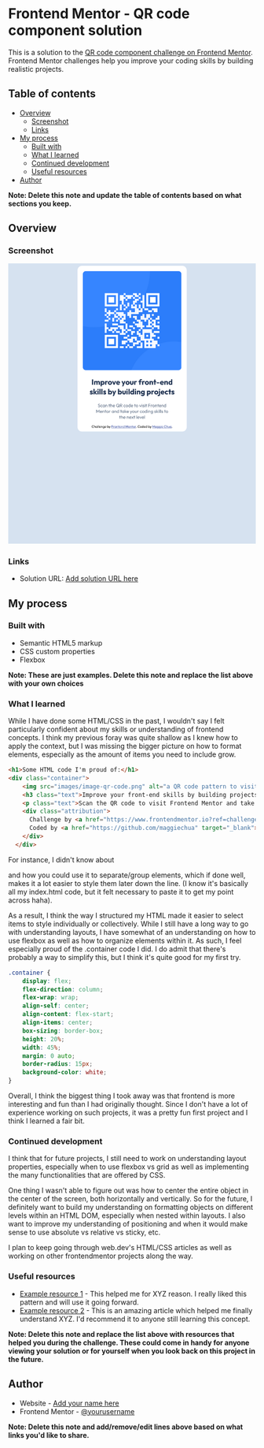 # Frontend Mentor - QR code component solution

This is a solution to the [QR code component challenge on Frontend Mentor](https://www.frontendmentor.io/challenges/qr-code-component-iux_sIO_H). Frontend Mentor challenges help you improve your coding skills by building realistic projects. 

## Table of contents

- [Overview](#overview)
  - [Screenshot](#screenshot)
  - [Links](#links)
- [My process](#my-process)
  - [Built with](#built-with)
  - [What I learned](#what-i-learned)
  - [Continued development](#continued-development)
  - [Useful resources](#useful-resources)
- [Author](#author)

**Note: Delete this note and update the table of contents based on what sections you keep.**

## Overview

### Screenshot

![My Project](./qrCodeSS.png)

### Links

- Solution URL: [Add solution URL here](https://your-solution-url.com)

## My process

### Built with

- Semantic HTML5 markup
- CSS custom properties
- Flexbox

**Note: These are just examples. Delete this note and replace the list above with your own choices**

### What I learned

While I have done some HTML/CSS in the past, I wouldn't say I felt particularly confident about my skills or understanding of frontend concepts. I think my previous foray was quite shallow as I knew how to apply the context, but I was missing the bigger picture on how to format elements, especially as the amount of items you need to include grow. 

```html
<h1>Some HTML code I'm proud of:</h1>
<div class="container">
    <img src="images/image-qr-code.png" alt="a QR code pattern to visit the Frontend Mentor site">
    <h3 class="text">Improve your front-end skills by building projects</h3>
    <p class="text">Scan the QR code to visit Frontend Mentor and take your coding skills to the next level</p>
    <div class="attribution">
      Challenge by <a href="https://www.frontendmentor.io?ref=challenge" target="_blank">Frontend Mentor</a>. 
      Coded by <a href="https://github.com/maggiechua" target="_blank">Maggie Chua</a>.
    </div>
  </div>
```
For instance, I didn't know about <div> and how you could use it to separate/group elements, which if done well, makes it a lot easier to style them later down the line. (I know it's basically all my index.html code, but it felt necessary to paste it to get my point across haha).

As a result, I think the way I structured my HTML made it easier to select items to style individually or collectively. While I still have a long way to go with understanding layouts, I have somewhat of an understanding on how to use flexbox as well as how to organize elements within it. As such, I feel especially proud of the .container code I did. I do admit that there's probably a way to simplify this, but I think it's quite good for my first try. 

```css
.container {
    display: flex;
    flex-direction: column;
    flex-wrap: wrap;
    align-self: center;
    align-content: flex-start;
    align-items: center;
    box-sizing: border-box;
    height: 20%;
    width: 45%;
    margin: 0 auto;
    border-radius: 15px;
    background-color: white;
}
```
Overall, I think the biggest thing I took away was that frontend is more interesting and fun than I had originally thought. Since I don't have a lot of experience working on such projects, it was a pretty fun first project and I think I learned a fair bit. 

### Continued development

I think that for future projects, I still need to work on understanding layout properties, especially when to use flexbox vs grid as well as implementing the many functionalities that are offered by CSS. 

One thing I wasn't able to figure out was how to center the entire object in the center of the screen, both horizontally and vertically. So for the future, I definitely want to build my understanding on formatting objects on different levels within an HTML DOM, especially when nested within layouts. I also want to improve my understanding of positioning and when it would make sense to use absolute vs relative vs sticky, etc. 

I plan to keep going through web.dev's HTML/CSS articles as well as working on other frontendmentor projects along the way. 

### Useful resources

- [Example resource 1](https://www.example.com) - This helped me for XYZ reason. I really liked this pattern and will use it going forward.
- [Example resource 2](https://www.example.com) - This is an amazing article which helped me finally understand XYZ. I'd recommend it to anyone still learning this concept.

**Note: Delete this note and replace the list above with resources that helped you during the challenge. These could come in handy for anyone viewing your solution or for yourself when you look back on this project in the future.**

## Author

- Website - [Add your name here](https://www.your-site.com)
- Frontend Mentor - [@yourusername](https://www.frontendmentor.io/profile/yourusername)

**Note: Delete this note and add/remove/edit lines above based on what links you'd like to share.**

